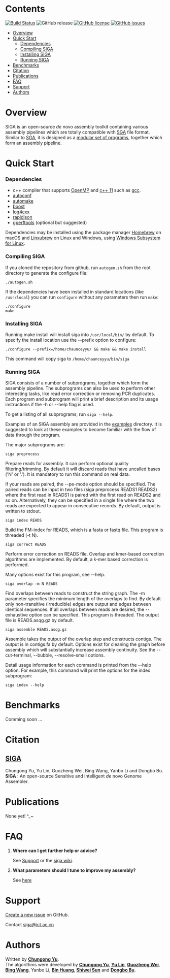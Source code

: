 Contents
====

[![Build Status](https://travis-ci.org/chungongyu/siga.svg?branch=master)](https://travis-ci.org/chungongyu/siga)
![GitHub release](https://img.shields.io/github/release/chungongyu/siga.svg)
[![GitHub license](https://img.shields.io/github/license/chungongyu/siga.svg)](https://github.com/chungongyu/siga)
[![GitHub issues](https://img.shields.io/github/issues/chungongyu/siga.svg)](https://github.com/chungongyu/siga/issues)

* [Overview](#overview)
* [Quick Start](#quick-start)
	* [Dependencies](#dependencies)
	* [Compiling SIGA](#compiling-siga)
	* [Installing SIGA](#installing-siga)
	* [Running SIGA](#running-siga)
* [Benchmarks](#benchmarks)
* [Citation](#citation)
* [Publications](#publications)
* [FAQ](#faq)
* [Support](#support)
* [Authors](#authors)

Overview
========

SIGA is an open-source _de_ novo assembly toolkit containing various assembly pipelines which are totally compatible with [SGA](https://github.com/jts/sga) file format. Similar to [SGA](https://github.com/jts/sga), it is designed as a [modular set of programs](#running-siga), together which form an assembly pipeline.

Quick Start
===========

### Dependencies

* c++ compiler that supports [OpenMP](http://www.openmp.org) and [c++ 11](https://en.wikipedia.org/wiki/C%2B%2B11) such as [gcc](http://gcc.gnu.org).
* [autoconf](http://www.gnu.org/software/autoconf)
* [automake](http://www.gnu.org/software/automake)
* [boost](https://www.boost.org/)
* [log4cxx](https://logging.apache.org/log4cxx)
* [rapidjson](https://github.com/Tencent/rapidjson)
* [gperftools](https://github.com/gperftools/gperftools) (optional but suggested)

Dependencies may be installed using the package manager [Homebrew](https://homebrew.sh) on macOS and [Linxubrew](http://linuxbrew.sh) on Linux and Windows, using [Windows Subsystem for Linux](https://docs.microsoft.com/en-us/windows/wsl/).

### Compiling SIGA

If you cloned the repository from github, run `autogen.sh` from the root directory 
to generate the configure file:

```
./autogen.sh
```

If the dependencies have been installed in standard locations (like `/usr/local`) you
can run `configure` without any parameters then run `make`:

```
./configure
make
```

### Installing SIGA

Running make install will install siga into `/usr/local/bin/` by default. To specify the install
location use the --prefix option to configure:

```
./configure --prefix=/home/chaunceyyu/ && make && make install
```

This command will copy siga to `/home/chaunceyyu/bin/siga`

### Running SIGA

SIGA consists of a number of subprograms, together which form the assembly pipeline. The subprograms
can also be used to perform other interesting tasks, like read error correction or removing PCR duplicates.
Each program and subprogram will print a brief description and its usage instructions if the -h or --help 
flag is used.

To get a listing of all subprograms, run `siga --help`.

Examples of an SIGA assembly are provided in the [examples](https://github.com/chungongyu/siga/tree/master/examples) directory. It is suggested to look at these examples to become familiar with the flow of data through the program.

The major subprograms are:

```
siga preprocess
```

Prepare reads for assembly. It can perform optional quality filtering/trimming. By default
it will discard reads that have uncalled bases ('N' or '.'). It is mandatory to run this command 
on real data. 

If your reads are paired, the --pe-mode option should be specified. The paired reads can be input in two 
files (siga preprocess READS1 READS2) where the first read in READS1 is paired with the first read on READS2 
and so on. Alternatively, they can be specified in a single file where the two reads are expected to appear 
in consecutive records. By default, output is written to stdout.

```
siga index READS
```

Build the FM-index for READS, which is a fasta or fastq file. 
This program is threaded (-t N).

```
siga correct READS
```

Perform error correction on READS file. Overlap and kmer-based correction algorithms
are implemented. By default, a k-mer based correction is performed. 

Many options exist for this program, see --help. 

```
siga overlap -m N READS
```

Find overlaps between reads to construct the string graph. The -m parameter specifies
the minimum length of the overlaps to find. By default only non-transitive (irreducible) edges are output and edges
between identical sequences. If all overlaps between reads are desired, the --exhaustive option can be specified.
This program is threaded. The output file is READS.asqg.gz by default.

```
siga assemble READS.asqg.gz
```

Assemble takes the output of the overlap step and constructs contigs. The output is in contigs.fa by default. Options
exist for cleaning the graph before assembly which will substantially increase assembly continuity. 
See the --cut-terminal, --bubble, --resolve-small options.

Detail usage information for each command is printed from the --help option. For example, this command will print the 
options for the index subprogram:

```
siga index --help
```

Benchmarks
========

Comming soon ...

Citation
========

## [SIGA](https://github.com/chungongyu/siga)

Chungong Yu, Yu Lin, Guozheng Wei, Bing Wang, Yanbo Li and Dongbo Bu. **SIGA** : An open-source Sensitive and Intelligent *de* novo Genome Assembler.

Publications
============

None yet!   ^_~

FAQ
====

1. **Where can I get further help or advice?**

	See [Support](#support) or the [siga wiki](https://github.com/chungongyu/siga/wiki).

2. **What parameters should I tune to improve my assembly?**
    
	See [here](https://github.com/chungongyu/siga/wiki/SIGA-parameter-tuning)

Support
=======

[Create a new issue](https://github.com/chungongyu/siga/issues) on GitHub.

Contact [siga@ict.ac.cn](mailto:siga@ict.ac.cn)

Authors
=======

Written by **[Chungong Yu](http://bioinfo.ict.ac.cn/~yuchungong)**.<br>
The algorithms were developed by **[Chungong Yu](http://bioinfo.ict.ac.cn/~yuchungong)**, **[Yu Lin](https://cecs.anu.edu.au/people/yu-lin)**, **[Guozheng Wei](http://bioinfo.ict.ac.cn/~weiguozheng)**, **[Bing Wang](https://jp.linkedin.com/in/bing-wang-155128151)**,
Yanbo Li, **[Bin Huang](https://github.com/huangbinapple)**, **[Shiwei Sun](http://bioinfo.ict.ac.cn/~dwsun)** and **[Dongbo Bu](http://bioinfo.ict.ac.cn/~dbu)**.
